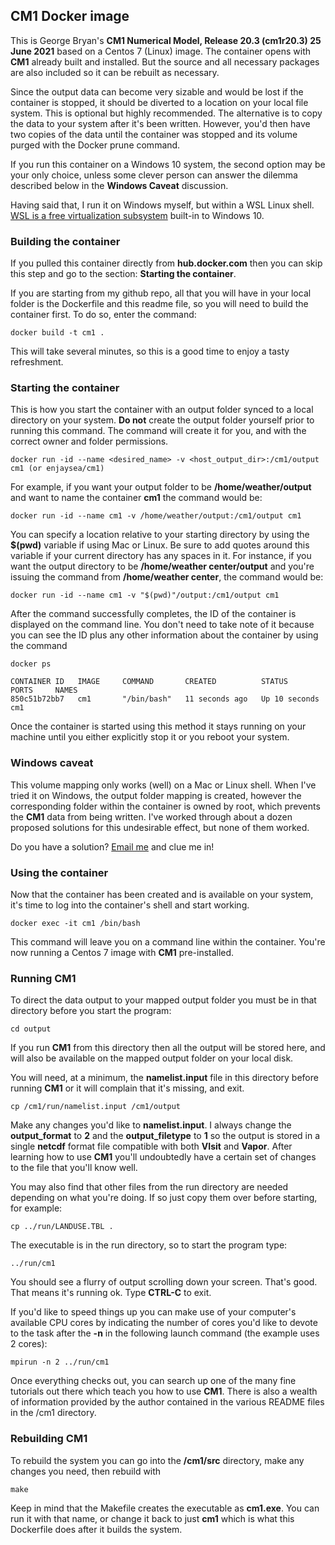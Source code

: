 ﻿## CM1 Docker image
This is George Bryan's **CM1 Numerical Model, Release 20.3  (cm1r20.3)  25 June 2021**  based on a Centos 7 (Linux) image. The container opens with  **CM1** already built and installed. But the source and all necessary packages are also included so it can be rebuilt as necessary.

Since the output data can become very sizable and would be lost if the container is stopped, it should be diverted to a location on your local file system. This is optional but highly recommended. The alternative is to copy the data to your system after it's been written. However, you'd then have two copies of the data until the container was stopped and its volume purged with the Docker prune command.

If you run this container on a Windows 10 system, the second option may be your only choice, unless some clever person can answer the dilemma described below in the **Windows Caveat** discussion. 

Having said that, I run it on Windows myself, but within a WSL Linux shell. [WSL is a free virtualization subsystem](https://docs.microsoft.com/en-us/windows/wsl/install-win10)  built-in to Windows 10.

### Building the container
If you pulled this container directly from **hub.docker.com** then you can skip this step and go to the section: **Starting the container**.

If you are starting from my github repo, all that you will have in your local folder is the Dockerfile and this readme file, so you will need to build the container first. To do so, enter the command:
```
docker build -t cm1 .
```
This will take several minutes, so this is a good time to enjoy a tasty refreshment.

### Starting the container 
This is how you start the container with an output folder synced to a local directory on your system. **Do not** create the output folder yourself prior to running this command. The command will create it for you, and with the correct owner and folder permissions.
```
docker run -id --name <desired_name> -v <host_output_dir>:/cm1/output cm1 (or enjaysea/cm1)
```
For example, if you want your output folder to be **/home/weather/output** and want to name the container **cm1** the command would be:
```
docker run -id --name cm1 -v /home/weather/output:/cm1/output cm1
```
You can specify a location relative to your starting directory by using the **$(pwd)** variable if using Mac or Linux. Be sure to add quotes around this variable if your current directory has any spaces in it. For instance, if you want the output directory to be **/home/weather center/output** and you're issuing the command from **/home/weather center**, the command would be:
```
docker run -id --name cm1 -v "$(pwd)"/output:/cm1/output cm1
```
After the command successfully completes, the ID of the container is displayed on the command line. You don't need to take note of it because you can see the ID plus any other information about the container by using the command
```
docker ps

CONTAINER ID   IMAGE     COMMAND       CREATED          STATUS          PORTS     NAMES
850c51b72bb7   cm1       "/bin/bash"   11 seconds ago   Up 10 seconds             cm1
```
Once the container is started using this method it stays running on your machine until you either explicitly stop it or you reboot your system.

### Windows caveat
This volume mapping only works (well) on a Mac or Linux shell. When I've tried it on Windows, the output folder mapping is created, however the corresponding folder within the container is owned by root, which prevents the **CM1** data from being written. I've worked through about a dozen proposed solutions for this undesirable effect, but none of them worked. 

Do you have a solution?  [Email me](mailto:nick@centanni.com) and clue me in!

### Using the container
Now that the container has been created and is available on your system, it's time to log into the container's shell and start working.
```
docker exec -it cm1 /bin/bash
```
This command will leave you on a command line within the container. You're now running a Centos 7 image with **CM1** pre-installed.

### Running CM1

To direct the data output to your mapped output folder you must be in that directory before you start the program:
```
cd output
```
If you run **CM1** from this directory then all the output will be stored here, and will also be available on the mapped output folder on your local disk. 

You will need, at a minimum, the **namelist.input** file in this directory before running **CM1** or it will complain that it's missing, and exit.
```
cp /cm1/run/namelist.input /cm1/output
```
Make any changes you'd like to **namelist.input**. I always change the **output_format** to **2** and the **output_filetype** to **1** so the output is stored in a single **netcdf** format file compatible with both **VIsit** and **Vapor**. After learning how to use **CM1** you'll undoubtedly have a certain set of changes to the file that you'll know well.
 
You may also find that other files from the run directory are needed depending on what you're doing. If so just copy them over before starting, for example:
```
cp ../run/LANDUSE.TBL . 
```
The executable is in the run directory, so to start the program type:
```
../run/cm1
```
You should see a flurry of output scrolling down your screen. That's good. That means it's running ok. Type **CTRL-C** to exit.

If you'd like to speed things up you can make use of your computer's available CPU cores by indicating the number of cores you'd like to devote to the task after the **-n** in the following launch command (the example uses 2 cores):
```
mpirun -n 2 ../run/cm1
```

Once everything checks out, you can search up one of the many fine tutorials out there which teach you how to use **CM1**.  There is also a wealth of information provided by the author contained in the various README files in the /cm1 directory.

### Rebuilding CM1
To rebuild the system you can go into the **/cm1/src** directory, make any changes you need, then rebuild with 
```
make
```
Keep in mind that the Makefile creates the executable as **cm1.exe**. You can run it with that name, or change it back to just **cm1** which is what this Dockerfile does after it builds the system.
